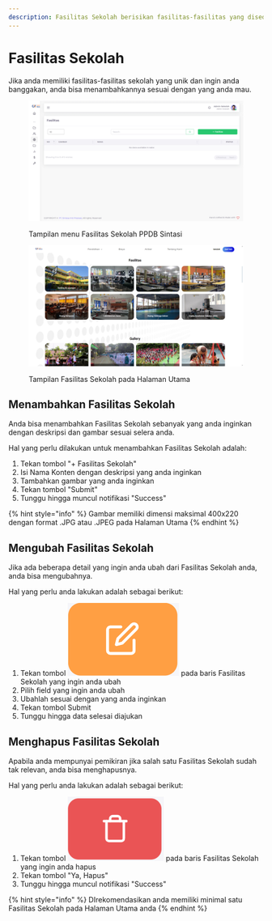 ```yaml
---
description: Fasilitas Sekolah berisikan fasilitas-fasilitas yang disediakan oleh Sekolah
---
```


# Fasilitas Sekolah

Jika anda memiliki fasilitas-fasilitas sekolah yang unik dan ingin anda banggakan, anda bisa menambahkannya sesuai dengan yang anda mau.

<figure><img src="../../.gitbook/assets/image_2024-08-28_143925240.png" alt=""><figcaption><p>Tampilan menu Fasilitas Sekolah PPDB Sintasi</p></figcaption></figure>

<figure><img src="../../.gitbook/assets/image_2024-08-28_143828242.png" alt=""><figcaption><p>Tampilan Fasilitas Sekolah pada Halaman Utama</p></figcaption></figure>

## Menambahkan Fasilitas Sekolah

Anda bisa menambahkan Fasilitas Sekolah sebanyak yang anda inginkan dengan deskripsi dan gambar sesuai selera anda.

Hal yang perlu dilakukan untuk menambahkan Fasilitas Sekolah adalah:

1. Tekan tombol "+ Fasilitas Sekolah"
2. Isi Nama Konten dengan deskripsi yang anda inginkan
3. Tambahkan gambar yang anda inginkan
4. Tekan tombol "Submit"
5. Tunggu hingga muncul notifikasi "Success"

{% hint style="info" %}
Gambar memiliki dimensi maksimal 400x220 dengan format .JPG atau .JPEG pada Halaman Utama
{% endhint %}

## Mengubah Fasilitas Sekolah

Jika ada beberapa detail yang ingin anda ubah dari Fasilitas Sekolah anda, anda bisa mengubahnya.

Hal yang perlu anda lakukan adalah sebagai berikut:

1. Tekan tombol <img src="../../.gitbook/assets/image (3).png" alt="" data-size="line"> pada baris Fasilitas Sekolah yang ingin anda ubah
2. Pilih field yang ingin anda ubah
3. Ubahlah sesuai dengan yang anda inginkan
4. Tekan tombol Submit
5. Tunggu hingga data selesai diajukan

## Menghapus Fasilitas Sekolah

Apabila anda mempunyai pemikiran jika salah satu Fasilitas Sekolah sudah tak relevan, anda bisa menghapusnya.

Hal yang perlu anda lakukan adalah sebagai berikut:

1. Tekan tombol <img src="../../.gitbook/assets/image (4).png" alt="" data-size="line"> pada baris Fasilitas Sekolah yang ingin anda hapus
2. Tekan tombol "Ya, Hapus"
3. Tunggu hingga muncul notifikasi "Success"

{% hint style="info" %}
DIrekomendasikan anda memiliki minimal satu Fasilitas Sekolah pada Halaman Utama anda
{% endhint %}
